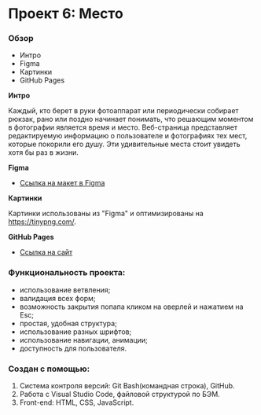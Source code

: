 # Проект 6: Место

### Обзор
* Интро
* Figma
* Картинки
* GitHub Pages

**Интро**

Каждый, кто берет в руки фотоаппарат или периодически собирает рюкзак, рано или поздно начинает понимать, что решающим моментом в фотографии является время и место.
Веб-страница представляет редактируемую информацию о пользователе и фотографиях тех мест, которые покорили его душу.
Эти удивительные места стоит увидеть хотя бы раз в жизни.

**Figma**

* [Ссылка на макет в Figma](https://www.figma.com/file/XNaGNEZD5NEjeyJzAT4gMb/JavaScript.-Sprint-6)

**Картинки**

Картинки использованы из "Figma" и оптимизированы на https://tinypng.com/.

**GitHub Pages**

* [Ссылка на сайт](https://tsepilovsergey.github.io/mesto/)

### Функциональность проекта:
* использование ветвления;
* валидация всех форм;
* возможность закрытия попапа кликом на оверлей и нажатием на Esc;
* простая, удобная структура;
* использование разных шрифтов;
* использование навигации, анимации;
* доступность для пользователя.

### Создан с помощью:
1. Система контроля версий: Git Bash(командная строка), GitHub.
2. Работа с Visual Studio Code, файловой структурой по БЭМ.
3. Front-end: HTML, CSS, JavaScript.
